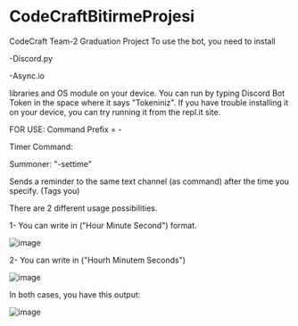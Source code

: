 # CodeCraftBitirmeProjesi
CodeCraft Team-2 Graduation Project
To use the bot, you need to install

-Discord.py

-Async.io

libraries and OS module on your device.
You can run by typing Discord Bot Token in the space where it says "Tokeniniz".
If you have trouble installing it on your device, you can try running it from the repl.it site.


FOR USE:
Command Prefix = -

Timer Command:

Summoner: "-settime"

Sends a reminder to the same text channel (as command) after the time you specify. (Tags you)

There are 2 different usage possibilities.

1- You can write in ("Hour Minute Second") format.

![image](https://user-images.githubusercontent.com/81529415/115106531-0855ed00-9f6e-11eb-90dd-8e68b2413f82.png)

2- You can write in ("Hourh Minutem Seconds")

![image](https://user-images.githubusercontent.com/81529415/115106632-9e8a1300-9f6e-11eb-987d-bf7e67f8afa1.png)

In both cases, you have this output:

![image](https://user-images.githubusercontent.com/81529415/115106653-ba8db480-9f6e-11eb-89bf-963d1f0ca152.png)

